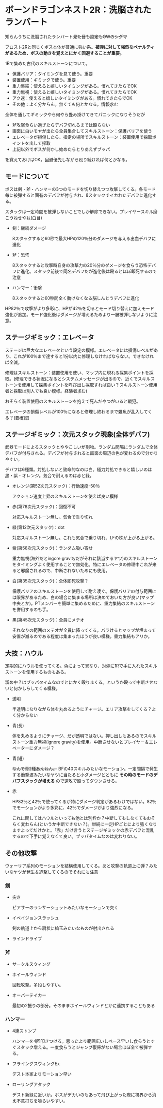 # ボーンドラゴンネスト2R：洗脳されたランバート

知らんうちに洗脳されたランバート~~見た目も設定もOWのシグマ~~

フロスト2Rと同じくボス本体が普通に強い系。__被弾に対して強烈なペナルティがあるため、ボスの動きを覚えとにかく回避することが重要。__ 

1Rで集めた古代のスキルストーンについて。

- 保護バリア：タイミングを見て使う。重要
- 装置使用：ギミックで使う。重要
- 重力集結：使えると嬉しいタイミングがある。慣れてきたらでOK
- 重力無視：使えると嬉しいタイミングがある。慣れてきたらでOK
- アク速：使えると嬉しいタイミングがある。慣れてきたらでOK
- その他：よく分からん。無くても何とかなる。情報求む

全体を通してギミックやら何やら畳み掛けてきてパニックになりそうだが

- 斧攻撃食らい過ぎたらデバフ切れるまでは殴らない
- 画面に白いモヤが出たら全員集合してスキルストーン：保護バリアを使う
- エレベータが損傷したら、指定の場所でスキルストーン：装置使用で採取ポイントを出して採取
- 上記以外でボスが何かし始めたらとりあえずブッパ

を覚えておけばOK。回避優先しながら殴り続ければ何とかなる。

## モードについて

ボスは剣・斧・ハンマーの3つのモードを切り替えつつ攻撃してくる。各モード毎に被弾すると固有のデバフが付与され、8スタックでイカれたデバフに進化する。

スタックは一定時間を被弾しないことでしか解除できない。プレイヤースキル磨こうねせやね(白目)

- 剣：継続ダメージ

    8スタックすると60秒で最大HPの120％分のダメージを与える出血デバフに進化

- 斧：恐怖

    8スタックすると攻撃時自身の攻撃力の20％分のダメージを食らう恐怖デバフに進化。スタック前後で同名デバフだが進化後は殴るとほぼ即死するので注意

- ハンマー：衝撃

    8スタックすると60秒間全く動けなくなる脳しんとうデバフに進化

HP82％で攻撃がより多彩に、HPが42％を切るとモード切り替えに加えモード強化が追加。モード強化後はダメージが増えるためより一層被弾しないように注意。

## ステージギミック：エレベータ

ステージは巨大なエレベータという設定の模様。エレベータには損傷レベルがあり、これが100％まで達すると1分以内に修理しなければならない。できなければ全滅。

修理はスキルストーン：装置使用を使い、マップ内に現れる採集ポイントを採取。(修理できる状況になるとシステムメッセージが出るので、近くでスキルストーンを使用して採集ポイントを呼び出し採取すれば良い？スキルストーン使用者と採取は別人でも良い模様。経験者求む)

おそらく装置使用のスキルストーンを抱えて死んだやつがいると戦犯。

エレベータの損傷レベルが100％になると修理し終わるまで雑魚が乱入してくる？(要確認)

## ステージギミック：次元スタック現象(全体デバフ)

武器モードによるスタックとややこしいが別物。ランダム間隔にランダムで全体デバフが付与される。デバフが付与されると画面の周辺の色が変わるので分かりやすい。

デバフは6種類。対処しないと致命的なのは白。極力対処できると嬉しいのは黒・紫・オレンジ。気合で耐えるのは赤と緑。

- オレンジ(第52次元スタック)：行動速度-50％

    アクション速度上昇のスキルストーンを使えば良い模様

- 赤(第78次元スタック)：回復不可

    対応スキルストーン無し。気合で乗り切れ

- 緑(第12次元スタック)：dot

    対応スキルストーン無し。これも気合で乗り切れ、LFの株が上がる上がる。

- 紫(第58次元スタック)：ランダム吸い寄せ

    重力無視(海外だとingore gravityだがそれに該当するヤツ)のスキルストーンをタイミングよく使用することで無効化。特にエレベータの修理中これが来ると邪魔されるので、中断されないためにも使用。

- 白(第35次元スタック)：全体即死攻撃？

    保護バリアのスキルストーンを使用して耐え凌ぐ。保護バリアの付与範囲には限界があるため、白の場合に集まる場所は決めておいた方が良い(マップ中央とか)。PTメンバーを簡単に集めるために、重力集結のスキルストーンを併用するのも手。

- 黒(第45次元スタック)：全員にメテオ

    それなりの範囲のメテオが全員に降ってくる。バラけるとマップが埋まって安置が減るのである程度は集まったほうが良い模様。重力集結もアリか。

## 大技：ハウル

定期的にハウルを使ってくる。色によって異なり、対処に1Rで手に入れたスキルストーンを使用するものもある。

溜め中？はブッパタイムなのでとにかく殴りまくる。というか殴って中断させないと何かしらしてくる模様。

- 透明

    半透明になりながら体を丸めるようにチャージ。エリア攻撃をしてくる？よく分からない

- 青(長)

    体を丸めるようにチャージ、だが透明ではない。押し出しもあるのでスキルストーン重力無視(ignore gravity)を使用。中断させないとプレイヤー＆エレベーターにダメージ？

- 青(短)

    ~~なんで青2種あんねん。~~ BFの40スキルみたいなモーション。一定間隔で発生する衝撃波みたいなヤツに当たると小ダメージとともに __その時のモードのデバフスタックが増える__ ので速攻で殴ってダウンさせる。

- 赤

    HP82％と42％で使ってくるが特にダメージ判定があるわけではない。82％でモーションがより多彩に、42％でダメージがより強烈になる。
    
    これに関してはハウルといっても他とは別枠か？中断してもしなくてもおそらく変わらん(というか中断できない？)。単純に一定HPごとにより強くなりますよってだけかと。「赤」だけ言うとステージギミックの赤デバフと混乱するので下手に覚えなくて良い。ブッパタイムなのは変わりない。

## その他攻撃

ウォーリア系列のモーションを結構使用してくる。あと攻撃の軌道上に弾？みたいなヤツが発生＆追撃してくるのでそれにも注意

### 剣

- 突き

    ピアサーのランサーショットみたいなモーションで突く

- イベイジョンスラッシュ

    剣の軌道上から扇状に槍玉みたいなものが射出される

- ラインドライブ

### 斧

- サークルスウィング
- ホイールウィンド

    回転攻撃。多段しやすい。

- オーバーテイカー

    最初の2振りの部分。そのままホイールウィンドとかに連携することもある

### ハンマー

- 4連ストンプ

    ハンマーを4回叩きつける。思ったより範囲広いしペース早いし食らうとすぐスタック増える。一度食らうとジャンプ復帰がない場合ほぼ全て被弾する。

- フライングスウィングEx

    デスト本家よりモーション早い

- ローリングアタック

    デスト新緑に近いか。ボスがデカいのもあって飛び上がった際に視界から消え不意打ちを喰らいやすい。
